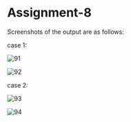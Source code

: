 # Assignment-8
Screenshots of the output are as follows:

case 1:

![91](https://user-images.githubusercontent.com/95729870/218049049-fa6aec3f-1b21-444d-8b9e-537918d04295.PNG)

![92](https://user-images.githubusercontent.com/95729870/218049081-ff194db6-8c64-4e28-b316-9cd3372f0f53.PNG)

case 2:

![93](https://user-images.githubusercontent.com/95729870/218049131-e32e6cd8-34e9-4504-a625-6e5eef5e233e.PNG)

![94](https://user-images.githubusercontent.com/95729870/218049155-7ac3402a-f7ff-4cb4-860e-1fa384710367.PNG)
